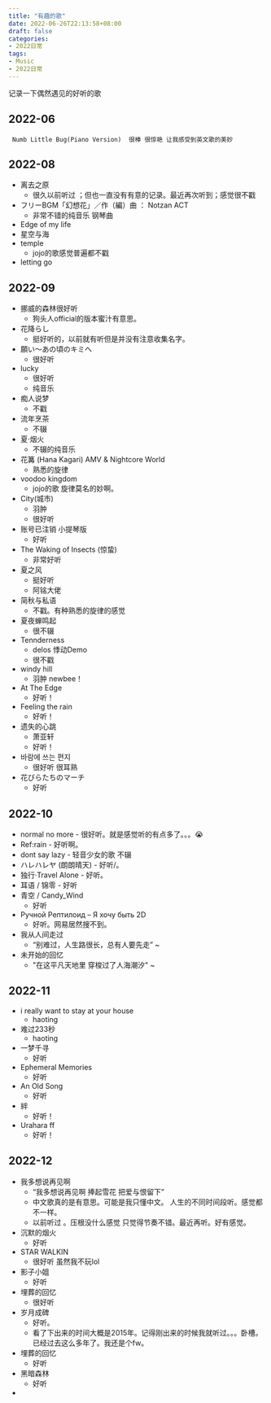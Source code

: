 ```yaml
---
title: "有趣的歌"
date: 2022-06-26T22:13:58+08:00
draft: false
categories:
- 2022日常
tags:
- Music
- 2022日常
---
```








记录一下偶然遇见的好听的歌 

## 2022-06

```
 Numb Little Bug(Piano Version)  很棒 很惊艳 让我感受到英文歌的美妙
```

## 2022-08

- 离去之原
  - 很久以前听过 ；但也一直没有有意的记录。最近再次听到；感觉很不戳
- フリーBGM「幻想花」／作（編）曲 ： Notzan ACT
  - 非常不错的纯音乐 钢琴曲
- Edge of my life
- 星空与海
- temple
  - jojo的歌感觉普遍都不戳
- letting go

## 2022-09

- 挪威的森林很好听
  - 狗头人official的版本蜜汁有意思。
- 花降らし
  -  挺好听的，以前就有听但是并没有注意收集名字。
- 願い〜あの頃のキミへ
  - 很好听
- lucky
  - 很好听
  - 纯音乐
- 痴人说梦
  - 不戳
- 流年烹茶 
  - 不辍
- 夏·烟火
  - 不辍的纯音乐
- 花篝 (Hana Kagari) AMV & Nightcore World
  - 熟悉的旋律
- voodoo kingdom
  - jojo的歌 旋律莫名的妙啊。
- City(城市)
  - 羽肿 
  - 很好听
- 账号已注销 小提琴版
  - 好听
- The Waking of Insects (惊蛰) 
  - 非常好听
- 夏之风
  - 挺好听
  - 阿铭大佬
- 简秋与私语
  - 不戳。有种熟悉的旋律的感觉
- 夏夜蝉鸣起
  - 很不辍
- Tennderness
  - delos 悸动Demo
  - 很不戳
- windy hill
  - 羽肿 newbee！
- At The Edge 
  - 好听！
- Feeling the rain
  - 好听！
- 遗失的心跳
  - 萧亚轩
  - 好听！
- 바람에 쓰는 편지
  - 很好听 很耳熟
- 花びらたちのマーチ
  - 好听

## 2022-10

- normal no more
	  - 很好听。就是感觉听的有点多了。。。😭
- Ref:rain
	  - 好听啊。
- dont say  lazy
	  - 轻音少女的歌 不辍
- ハレハレヤ (朗朗晴天)
	  - 好听/。
- 独行·Travel Alone
	  -  好听。
- 耳语 / 锦零
	  - 好听
-  青空 / Candy_Wind
	- 好听
-  Ручной Рептилоид – Я хочу быть 2D 
	- 好听。网易居然搜不到。
- 我从人间走过
	- “别难过，人生路很长，总有人要先走”  ~
-  未开始的回忆
	- "在这平凡天地里 穿梭过了人海潮汐"  ~
## 2022-11
- i really want to stay  at your  house
	- haoting
- 难过233秒
	- haoting
- 一梦千寻
	- 好听
- Ephemeral Memories
	- 好听
- An Old Song
	- 好听
- 絆
	- 好听！
- Urahara ff
	- 好听！
## 2022-12
- 我多想说再见啊
	-  “我多想说再见啊 捧起雪花 把爱与恨留下” 
	- 中文歌真的是有意思。可能是我只懂中文。 人生的不同时间段听。感觉都不一样。
	- 以前听过 。压根没什么感觉 只觉得节奏不错。最近再听。好有感觉。
- 沉默的烟火
	- 好听
- STAR WALKIN
	- 很好听 虽然我不玩lol
- 影子小姐
	- 好听
- 埋葬的回忆
	- 很好听
- 岁月成碑
	- 好听。
	- 看了下出来的时间大概是2015年。记得刚出来的时候我就听过。。。卧槽。已经过去这么多年了。我还是个fw。
- 埋葬的回忆
	- 好听
- 黑暗森林
	- 好听
- 